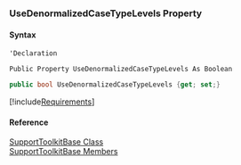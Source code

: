 ﻿### UseDenormalizedCaseTypeLevels Property

#### Syntax

```vbnet
'Declaration

Public Property UseDenormalizedCaseTypeLevels As Boolean
```

```csharp
public bool UseDenormalizedCaseTypeLevels {get; set;}
```

[!include[Requirements](../partials/requirements.md)]

#### Reference

[SupportToolkitBase Class](FChoice.Toolkits.Clarify~FChoice.Toolkits.Clarify.Support.SupportToolkitBase.md)  
[SupportToolkitBase Members](FChoice.Toolkits.Clarify~FChoice.Toolkits.Clarify.Support.SupportToolkitBase_members.md)